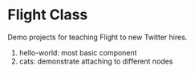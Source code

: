 # Flight Class

Demo projects for teaching Flight to new Twitter hires.

1. hello-world: most basic component
2. cats: demonstrate attaching to different nodes